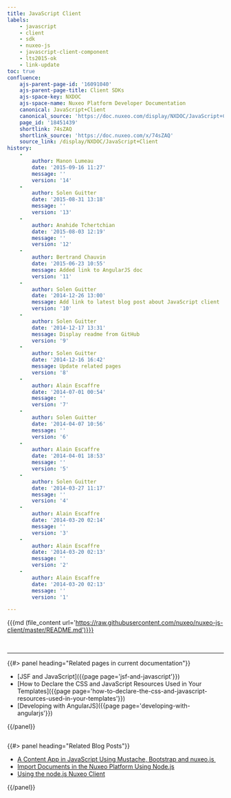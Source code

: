 ```yaml
---
title: JavaScript Client
labels:
    - javascript
    - client
    - sdk
    - nuxeo-js
    - javascript-client-component
    - lts2015-ok
    - link-update
toc: true
confluence:
    ajs-parent-page-id: '16091040'
    ajs-parent-page-title: Client SDKs
    ajs-space-key: NXDOC
    ajs-space-name: Nuxeo Platform Developer Documentation
    canonical: JavaScript+Client
    canonical_source: 'https://doc.nuxeo.com/display/NXDOC/JavaScript+Client'
    page_id: '18451439'
    shortlink: 74sZAQ
    shortlink_source: 'https://doc.nuxeo.com/x/74sZAQ'
    source_link: /display/NXDOC/JavaScript+Client
history:
    - 
        author: Manon Lumeau
        date: '2015-09-16 11:27'
        message: ''
        version: '14'
    - 
        author: Solen Guitter
        date: '2015-08-31 13:18'
        message: ''
        version: '13'
    - 
        author: Anahide Tchertchian
        date: '2015-08-03 12:19'
        message: ''
        version: '12'
    - 
        author: Bertrand Chauvin
        date: '2015-06-23 10:55'
        message: Added link to AngularJS doc
        version: '11'
    - 
        author: Solen Guitter
        date: '2014-12-26 13:00'
        message: Add link to latest blog post about JavaScript client
        version: '10'
    - 
        author: Solen Guitter
        date: '2014-12-17 13:31'
        message: Display readme from GitHub
        version: '9'
    - 
        author: Solen Guitter
        date: '2014-12-16 16:42'
        message: Update related pages
        version: '8'
    - 
        author: Alain Escaffre
        date: '2014-07-01 00:54'
        message: ''
        version: '7'
    - 
        author: Solen Guitter
        date: '2014-04-07 10:56'
        message: ''
        version: '6'
    - 
        author: Alain Escaffre
        date: '2014-04-01 18:53'
        message: ''
        version: '5'
    - 
        author: Solen Guitter
        date: '2014-03-27 11:17'
        message: ''
        version: '4'
    - 
        author: Alain Escaffre
        date: '2014-03-20 02:14'
        message: ''
        version: '3'
    - 
        author: Alain Escaffre
        date: '2014-03-20 02:13'
        message: ''
        version: '2'
    - 
        author: Alain Escaffre
        date: '2014-03-20 02:13'
        message: ''
        version: '1'

---
```

{{{md (file_content url='https://raw.githubusercontent.com/nuxeo/nuxeo-js-client/master/README.md')}}}

&nbsp;

* * *

<div class="row" data-equalizer="" data-equalize-on="medium">

<div class="column medium-6">{{#> panel heading="Related pages in current documentation"}}

*   [JSF and JavaScript]({{page page='jsf-and-javascript'}})
*   [How to Declare the CSS and JavaScript Resources Used in Your Templates]({{page page='how-to-declare-the-css-and-javascript-resources-used-in-your-templates'}})
*   [Developing with AngularJS]({{page page='developing-with-angularjs'}})

{{/panel}}</div>

<div class="column medium-6">{{#> panel heading="Related Blog Posts"}}

*   [A Content App in JavaScript Using Mustache, Bootstrap and nuxeo.js&nbsp;](http://www.nuxeo.com/blog/developping-content-application-mustachejs-bootstrap-nuxeojs/)
*   [Import Documents in the Nuxeo Platform Using Node.js](http://www.nuxeo.com/blog/import-documents-nuxeo-platform-using-node-js/)
*   [Using the node.js Nuxeo Client](http://www.nuxeo.com/blog/nodejs-nuxeo-client/)

{{/panel}}</div>

</div>